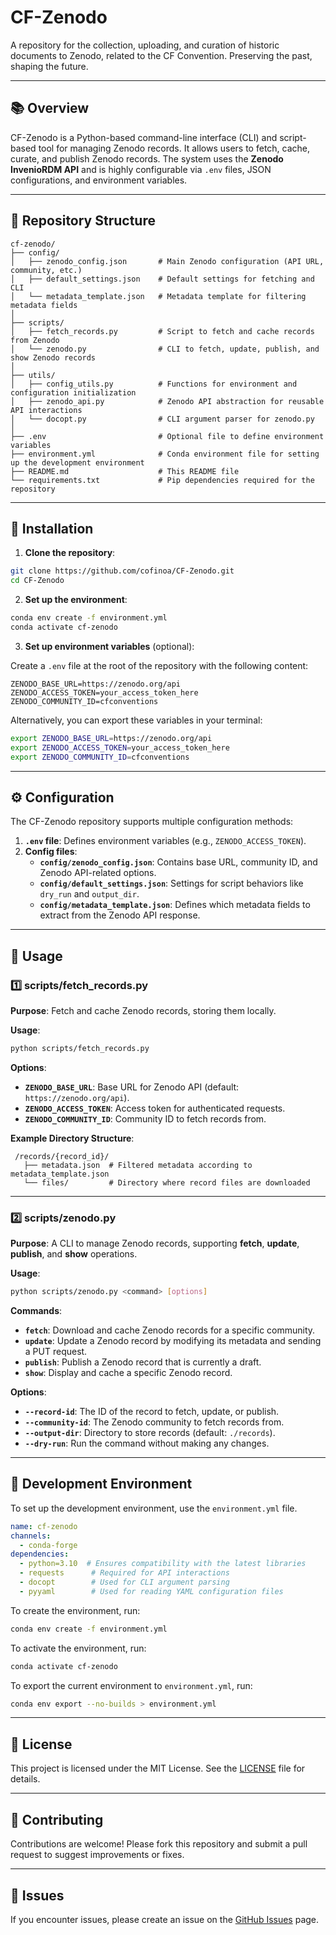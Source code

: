 # CF-Zenodo

A repository for the collection, uploading, and curation of historic documents to Zenodo, related to the CF Convention. Preserving the past, shaping the future.

---

## 📚 **Overview**
CF-Zenodo is a Python-based command-line interface (CLI) and script-based tool for managing Zenodo records. It allows users to fetch, cache, curate, and publish Zenodo records. The system uses the **Zenodo InvenioRDM API** and is highly configurable via `.env` files, JSON configurations, and environment variables.

---

## 📁 **Repository Structure**
```
cf-zenodo/
├── config/
│   ├── zenodo_config.json       # Main Zenodo configuration (API URL, community, etc.)
│   ├── default_settings.json    # Default settings for fetching and CLI
│   └── metadata_template.json   # Metadata template for filtering metadata fields
│
├── scripts/
│   ├── fetch_records.py         # Script to fetch and cache records from Zenodo
│   └── zenodo.py                # CLI to fetch, update, publish, and show Zenodo records
│
├── utils/
│   ├── config_utils.py          # Functions for environment and configuration initialization
│   ├── zenodo_api.py            # Zenodo API abstraction for reusable API interactions
│   └── docopt.py                # CLI argument parser for zenodo.py
│
├── .env                         # Optional file to define environment variables
├── environment.yml              # Conda environment file for setting up the development environment
├── README.md                    # This README file
└── requirements.txt             # Pip dependencies required for the repository
```

---

## 🚀 **Installation**

1. **Clone the repository**:
```bash
git clone https://github.com/cofinoa/CF-Zenodo.git
cd CF-Zenodo
```

2. **Set up the environment**:
```bash
conda env create -f environment.yml
conda activate cf-zenodo
```

3. **Set up environment variables** (optional):

Create a `.env` file at the root of the repository with the following content:
```
ZENODO_BASE_URL=https://zenodo.org/api
ZENODO_ACCESS_TOKEN=your_access_token_here
ZENODO_COMMUNITY_ID=cfconventions
```

Alternatively, you can export these variables in your terminal:
```bash
export ZENODO_BASE_URL=https://zenodo.org/api
export ZENODO_ACCESS_TOKEN=your_access_token_here
export ZENODO_COMMUNITY_ID=cfconventions
```

---
## ⚙️ **Configuration**
The CF-Zenodo repository supports multiple configuration methods:
1. **`.env` file**: Defines environment variables (e.g., `ZENODO_ACCESS_TOKEN`).
2. **Config files**:
    - **`config/zenodo_config.json`**: Contains base URL, community ID, and Zenodo API-related options.
    - **`config/default_settings.json`**: Settings for script behaviors like `dry_run` and `output_dir`.
    - **`config/metadata_template.json`**: Defines which metadata fields to extract from the Zenodo API response.

---

## 📘 **Usage**

### **1️⃣ scripts/fetch_records.py**
**Purpose**: Fetch and cache Zenodo records, storing them locally.

**Usage**:
```bash
python scripts/fetch_records.py
```

**Options**:
- **`ZENODO_BASE_URL`**: Base URL for Zenodo API (default: `https://zenodo.org/api`).
- **`ZENODO_ACCESS_TOKEN`**: Access token for authenticated requests.
- **`ZENODO_COMMUNITY_ID`**: Community ID to fetch records from.

**Example Directory Structure**:
```
 /records/{record_id}/
   ├── metadata.json  # Filtered metadata according to metadata_template.json
   └── files/         # Directory where record files are downloaded
```

---

### **2️⃣ scripts/zenodo.py**

**Purpose**: A CLI to manage Zenodo records, supporting **fetch**, **update**, **publish**, and **show** operations.

**Usage**:
```bash
python scripts/zenodo.py <command> [options]
```

**Commands**:
 - **`fetch`**: Download and cache Zenodo records for a specific community.
 - **`update`**: Update a Zenodo record by modifying its metadata and sending a PUT request.
 - **`publish`**: Publish a Zenodo record that is currently a draft.
 - **`show`**: Display and cache a specific Zenodo record.

 **Options**:
 - **`--record-id`**: The ID of the record to fetch, update, or publish.
 - **`--community-id`**: The Zenodo community to fetch records from.
 - **`--output-dir`**: Directory to store records (default: `./records`).
 - **`--dry-run`**: Run the command without making any changes.

---

## 🔧 **Development Environment**
To set up the development environment, use the `environment.yml` file.
```yaml
name: cf-zenodo
channels:
  - conda-forge
dependencies:
  - python=3.10  # Ensures compatibility with the latest libraries
  - requests      # Required for API interactions
  - docopt        # Used for CLI argument parsing
  - pyyaml        # Used for reading YAML configuration files
```

To create the environment, run:
```bash
conda env create -f environment.yml
```

To activate the environment, run:
```bash
conda activate cf-zenodo
```

To export the current environment to `environment.yml`, run:
```bash
conda env export --no-builds > environment.yml
```

---

## 📜 **License**
This project is licensed under the MIT License. See the [LICENSE](LICENSE) file for details.

---

## 🙌 **Contributing**
Contributions are welcome! Please fork this repository and submit a pull request to suggest improvements or fixes.

---

## 🐛 **Issues**
If you encounter issues, please create an issue on the [GitHub Issues](https://github.com/cofinoa/CF-Zenodo/issues) page.
